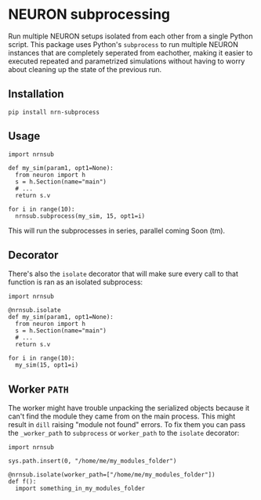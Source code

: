 # NEURON subprocessing

Run multiple NEURON setups isolated from each other from a single Python script.
This package uses Python's `subprocess` to run multiple NEURON instances that
are completely seperated from eachother, making it easier to executed repeated
and parametrized simulations without having to worry about cleaning up the state
of the previous run.

## Installation

```
pip install nrn-subprocess
```

## Usage

```
import nrnsub

def my_sim(param1, opt1=None):
  from neuron import h
  s = h.Section(name="main")
  # ...
  return s.v

for i in range(10):
  nrnsub.subprocess(my_sim, 15, opt1=i)
```

This will run the subprocesses in series, parallel coming Soon (tm).

## Decorator

There's also the `isolate` decorator that will make sure every call to that function is
ran as an isolated subprocess:

```
import nrnsub

@nrnsub.isolate
def my_sim(param1, opt1=None):
  from neuron import h
  s = h.Section(name="main")
  # ...
  return s.v

for i in range(10):
  my_sim(15, opt1=i)
```

## Worker `PATH`

The worker might have trouble unpacking the serialized objects because it can't
find the module they came from on the main process. This might result in `dill`
raising "module not found" errors. To fix them you can pass the `_worker_path` to
`subprocess` or `worker_path` to the `isolate` decorator:

```
import nrnsub

sys.path.insert(0, "/home/me/my_modules_folder")

@nrnsub.isolate(worker_path=["/home/me/my_modules_folder"])
def f():
  import something_in_my_modules_folder
```
